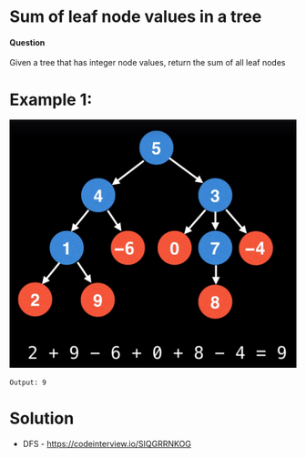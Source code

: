 # Sum of leaf node values in a tree
 
 
#### Question
Given a tree that has integer node values, return the sum of all leaf nodes
# Example 1:
![Example1](input_SumofLeafNodes.png)
```
Output: 9
 ```
 
# Solution
* DFS - https://codeinterview.io/SIQGRRNKOG
